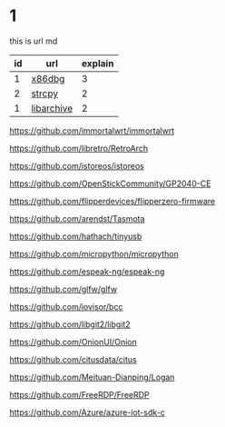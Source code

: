 # 1 
this is url md


| id | url                                                    | explain |
|----|--------------------------------------------------------|---------|
| 1  | [x86dbg](https://github.com/x64dbg/x64dbg)             | 3       |
| 2  | [strcpy](https://github.com/Genymobile/scrcpy)         | 2       |
| 1  | [libarchive](https://github.com/libarchive/libarchive) | 2       |

https://github.com/immortalwrt/immortalwrt

https://github.com/libretro/RetroArch

https://github.com/istoreos/istoreos

https://github.com/OpenStickCommunity/GP2040-CE

https://github.com/flipperdevices/flipperzero-firmware

https://github.com/arendst/Tasmota

https://github.com/hathach/tinyusb

https://github.com/micropython/micropython

https://github.com/espeak-ng/espeak-ng

https://github.com/glfw/glfw

https://github.com/iovisor/bcc

https://github.com/libgit2/libgit2

https://github.com/OnionUI/Onion

https://github.com/citusdata/citus

https://github.com/Meituan-Dianping/Logan

https://github.com/FreeRDP/FreeRDP

https://github.com/Azure/azure-iot-sdk-c

